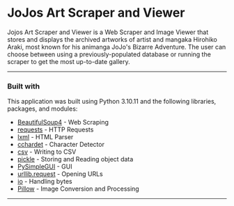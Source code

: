 # JoJos Art Scraper and Viewer

Jojos Art Scraper and Viewer is a Web Scraper and Image Viewer that stores and displays the archived artworks of artist and mangaka Hirohiko Araki, most known for his animanga JoJo's Bizarre Adventure. The user can choose between using a previously-populated database or running the scraper to get the most up-to-date gallery. 

---
### Built with
This application was built using Python 3.10.11 and the following libraries, packages, and modules:
* [BeautifulSoup4](https://pypi.org/project/bs4/) - Web Scraping
* [requests](https://pypi.org/project/requests/) - HTTP Requests
* [lxml](https://pypi.org/project/lxml/) - HTML Parser
* [cchardet](https://pypi.org/project/cchardet/) - Character Detector
* [csv](https://docs.python.org/3/library/csv.html) - Writing to CSV
* [pickle](https://docs.python.org/3/library/pickle.html) - Storing and Reading object data
* [PySimpleGUI](https://pypi.org/project/PySimpleGUI/) - GUI
* [urllib.request](https://docs.python.org/3/library/urllib.request.html#module-urllib.request) - Opening URLs
* [io](https://docs.python.org/3/library/io.html) - Handling bytes
* [Pillow](https://pypi.org/project/Pillow/) - Image Conversion and Processing
---
